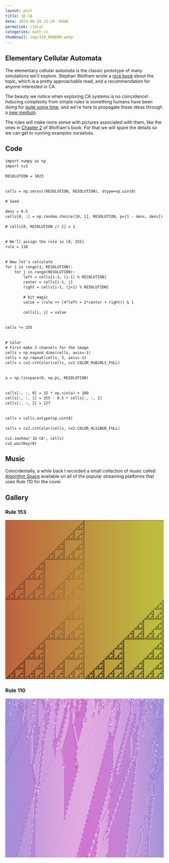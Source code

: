 ```yaml
---
layout: post
title: 1D CA
date: 2024-06-20 23:24 -0400
permalink: /1dca/
categories: math cs
thumbnail: img/110_RANDOM.webp
---
```


## Elementary Cellular Automata

The elementary cellular automata is the classic prototype of many simulations we'll explore. Stephan Wolfram wrote a [nice book](https://www.wolframscience.com/nks/) about the topic, which is a pretty approachable read, and a recommendation for anyone interested in CA. 

The beauty we notice when exploring CA systems is no coincidence! Inducing complexity from simple rules is something humans have been doing for [quite some time](https://www.wolframscience.com/nks/p43--why-these-discoveries-were-not-made-before/), and we're here to propagate these ideas through a [new medium](https://numpy.org/doc/stable/reference/generated/numpy.array.html).

The rules will make more sense with pictures associated with them, like the ones in [Chapter 2](https://www.wolframscience.com/nks/chap-2--the-crucial-experiment/) of Wolfram's book. For that we will spare the details so we can get to running examples ourselves.

## Code

```
import numpy as np
import cv2

RESOLUTION = 1023


cells = np.zeros((RESOLUTION, RESOLUTION), dtype=np.uint8)

# Seed

dens = 0.5
cells[0, :] = np.random.choice([0, 1], RESOLUTION, p=[1 - dens, dens])

# cells[0, RESOLUTION // 2] = 1


# We'll assign the rule in [0, 255]
rule = 110


# Now let's calculate
for i in range(1, RESOLUTION):
    for j in range(RESOLUTION):
        left = cells[i-1, (j-1) % RESOLUTION]
        center = cells[i-1, j]
        right = cells[i-1, (j+1) % RESOLUTION]

        # bit magic
        value = (rule >> (4*left + 2*center + right)) & 1

        cells[i, j] = value


cells *= 255


# Color
# First make 3 channels for the image
cells = np.expand_dims(cells, axis=-1)
cells = np.repeat(cells, 3, axis=-1)
cells = cv2.cvtColor(cells, cv2.COLOR_RGB2HLS_FULL)


a = np.linspace(0, np.pi, RESOLUTION)


cells[:, :, 0] = 32 * np.sin(a) + 180
cells[:, :, 1] = 255 - 0.5 * cells[:, :, 1]
cells[:, :, 2] = 127


cells = cells.astype(np.uint8)

cells = cv2.cvtColor(cells, cv2.COLOR_HLS2BGR_FULL)

cv2.imshow('1D CA', cells)
cv2.waitKey(0)
```

## Music

Coincidentally, a while back I recorded a small collection of music called [Algorithm Space](https://rickhowell.bandcamp.com/album/algorithm-space) available on all of the popular streaming platforms that uses Rule 110 for the cover.

## Gallery

### Rule 153
![153](/img/153.webp)

### Rule 110
![110](/img/110.webp)